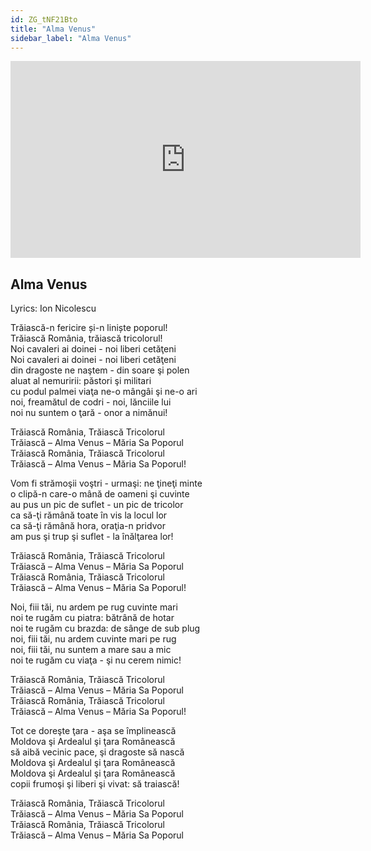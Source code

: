 ```yaml
---
id: ZG_tNF21Bto
title: "Alma Venus"
sidebar_label: "Alma Venus"
---
```


<div class="video-float-container">
  <iframe
    width="560"
    height="315"
    src="https://www.youtube.com/embed/ZG_tNF21Bto"
    title="YouTube video player"
    frameborder="0"
    allow="accelerometer; autoplay; clipboard-write; encrypted-media; gyroscope; picture-in-picture; web-share"
    referrerpolicy="strict-origin-when-cross-origin"
    allowfullscreen
  ></iframe>
</div>

## Alma Venus

Lyrics: Ion Nicolescu

Trăiască-n fericire și-n liniște poporul!  
Trăiască România, trăiască tricolorul!  
Noi cavaleri ai doinei - noi liberi cetăţeni  
Noi cavaleri ai doinei - noi liberi cetăţeni  
din dragoste ne naştem - din soare şi polen  
aluat al nemuririi: păstori şi militari  
cu podul palmei viaţa ne-o mângâi şi ne-o ari  
noi, freamătul de codri - noi, lănciile lui  
noi nu suntem o ţară - onor a nimănui!

Trăiască România, Trăiască Tricolorul  
Trăiască – Alma Venus – Măria Sa Poporul   
Trăiască România, Trăiască Tricolorul  
Trăiască – Alma Venus – Măria Sa Poporul!

Vom fi strămoşii voştri - urmaşi: ne ţineţi minte  
o clipă-n care-o mână  de oameni şi cuvinte  
au pus un pic de suflet - un pic de tricolor  
ca să-ţi rămână toate în vis la locul lor  
ca să-ţi rămână hora,  oraţia-n pridvor  
am pus şi trup şi suflet - la înălţarea lor!

Trăiască România, Trăiască Tricolorul  
Trăiască – Alma Venus – Măria Sa Poporul   
Trăiască România, Trăiască Tricolorul  
Trăiască – Alma Venus – Măria Sa Poporul!

Noi, fiii tăi, nu ardem pe rug cuvinte mari  
noi te rugăm cu piatra: bătrână de hotar  
noi te rugăm cu brazda: de sânge de sub plug  
noi, fiii tăi, nu ardem cuvinte mari pe rug  
noi, fiii tăi, nu suntem a mare sau a mic  
noi te rugăm cu viaţa - şi nu cerem nimic!

Trăiască România, Trăiască Tricolorul  
Trăiască – Alma Venus – Măria Sa Poporul   
Trăiască România, Trăiască Tricolorul  
Trăiască – Alma Venus – Măria Sa Poporul!

Tot ce doreşte ţara - aşa se împlinească  
Moldova şi Ardealul şi ţara Românească  
să aibă vecinic pace, şi dragoste să nască  
Moldova şi Ardealul şi ţara Românească  
Moldova şi Ardealul şi ţara Românească  
copii frumoşi şi liberi şi vivat: să traiască!

Trăiască România, Trăiască Tricolorul  
Trăiască – Alma Venus – Măria Sa Poporul   
Trăiască România, Trăiască Tricolorul  
Trăiască – Alma Venus – Măria Sa Poporul
